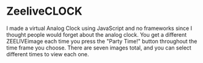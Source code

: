 # ZeeliveCLOCK
I made a virtual Analog Clock using JavaScript and no frameworks since I thought people would forget about the analog clock.
You get a different ZEELIVEimage each time you press the "Party Time!" button throughout the time frame you choose. There are seven images total, and you can select different times to view each one.
